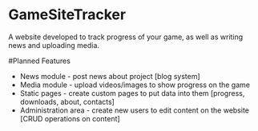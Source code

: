 # GameSiteTracker
A website developed to track progress of your game, as well as writing news and uploading media.

#Planned Features
  * News module - post news about project [blog system]
  * Media module - upload videos/images to show progress on the game
  * Static pages - create custom pages to put data into them [progress, downloads, about, contacts]
  * Administration area - create new users to edit content on the website [CRUD operations on content]

